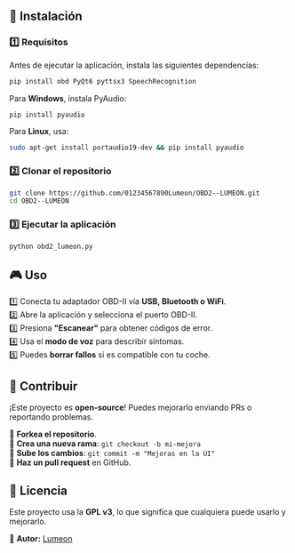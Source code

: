 ## 🔧 Instalación
### **1️⃣ Requisitos**
Antes de ejecutar la aplicación, instala las siguientes dependencias:

```bash
pip install obd PyQt6 pyttsx3 SpeechRecognition
```

Para **Windows**, instala PyAudio:  
```bash
pip install pyaudio
```
Para **Linux**, usa:  
```bash
sudo apt-get install portaudio19-dev && pip install pyaudio
```

### **2️⃣ Clonar el repositorio**
```bash
git clone https://github.com/01234567890Lumeon/OBD2--LUMEON.git
cd OBD2--LUMEON
```

### **3️⃣ Ejecutar la aplicación**
```bash
python obd2_lumeon.py
```

## 🎮 Uso
1️⃣ Conecta tu adaptador OBD-II vía **USB, Bluetooth o WiFi**.  
2️⃣ Abre la aplicación y selecciona el puerto OBD-II.  
3️⃣ Presiona **"Escanear"** para obtener códigos de error.  
4️⃣ Usa el **modo de voz** para describir síntomas.  
5️⃣ Puedes **borrar fallos** si es compatible con tu coche.  

## 📝 Contribuir  
¡Este proyecto es **open-source**! Puedes mejorarlo enviando PRs o reportando problemas.  

🔹 **Forkea el repositorio**.  
🔹 **Crea una nueva rama**: `git checkout -b mi-mejora`  
🔹 **Sube los cambios**: `git commit -m "Mejoras en la UI"`  
🔹 **Haz un pull request** en GitHub.  

## 📜 Licencia  
Este proyecto usa la **GPL v3**, lo que significa que cualquiera puede usarlo y mejorarlo.  

📌 **Autor:** [Lumeon](https://github.com/01234567890Lumeon)
